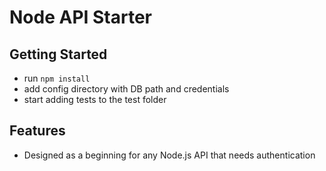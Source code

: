 # Node API Starter #

## Getting Started ##

* run ```npm install```
* add config directory with DB path and credentials
* start adding tests to the test folder

## Features ##

* Designed as a beginning for any Node.js API that needs authentication
